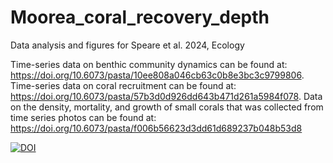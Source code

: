 # Moorea_coral_recovery_depth
Data analysis and figures for Speare et al. 2024, Ecology

Time-series data on benthic community dynamics can be found at: https://doi.org/10.6073/pasta/10ee808a046cb63c0b8e3bc3c9799806. 
Time-series data on coral recruitment can be found at: https://doi.org/10.6073/pasta/57b3d0d926dd643b471d261a5984f078. 
Data on the density, mortality, and growth of small corals that was collected from time series photos can be found at: https://doi.org/10.6073/pasta/f006b56623d3dd61d689237b048b53d8

[![DOI](https://zenodo.org/badge/874996630.svg)](https://doi.org/10.5281/zenodo.13988941)
